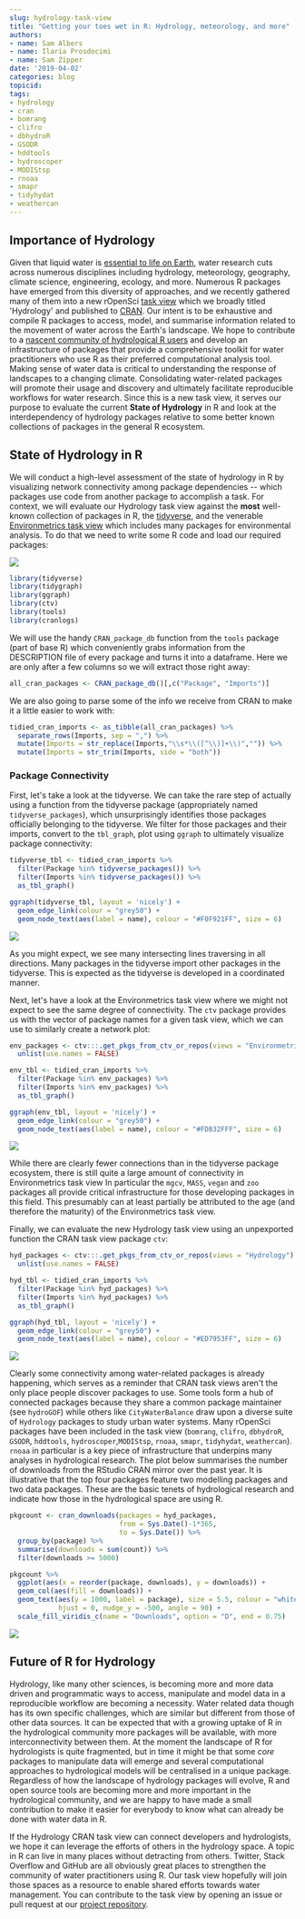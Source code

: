```yaml
---
slug: hydrology-task-view
title: "Getting your toes wet in R: Hydrology, meteorology, and more"
authors:
- name: Sam Albers
- name: Ilaria Prosdocimi
- name: Sam Zipper
date: '2019-04-02'
categories: blog
topicid:
tags:
- hydrology
- cran
- bomrang
- clifro
- dbhydroR
- GSODR
- hddtools
- hydroscoper
- MODIStsp
- rnoaa
- smapr
- tidyhydat
- weathercan
---
```




## Importance of Hydrology
Given that liquid water is [essential to life on Earth](https://www.amnh.org/explore/science-topics/water-and-life-on-earth), water research cuts across numerous disciplines including hydrology, meteorology, geography, climate science, engineering, ecology, and more. Numerous R packages have emerged from this diversity of approaches, and we recently gathered many of them into a new rOpenSci [task view](https://github.com/ropensci/Hydrology) which we broadly titled 'Hydrology' and published to [CRAN](https://CRAN.R-project.org/view=Hydrology). Our intent is to be exhaustive and compile R packages to access, model, and summarise information related to the movement of water across the Earth's landscape. We hope to contribute to a [nascent community of hydrological R users](https://www.hydrol-earth-syst-sci-discuss.net/hess-2019-50/) and develop an infrastructure of packages that provide a comprehensive toolkit for water practitioners who use R as their preferred computational analysis tool. Making sense of water data is critical to understanding the response of landscapes to a changing climate. Consolidating water-related packages will promote their usage and discovery and ultimately facilitate reproducible workflows for water research. Since this is a new task view, it serves our purpose to evaluate the current **State of Hydrology** in R and look at the interdependency of hydrology packages relative to some better known collections of packages in the general R ecosystem. 

## State of Hydrology in R
We will conduct a high-level assessment of the state of hydrology in R by visualizing network connectivity among package dependencies -- which packages use code from another package to accomplish a task. For context, we will evaluate our Hydrology task view against the **most** well-known collection of packages in R, the [tidyverse](https://www.tidyverse.org/), and the venerable [Environmetrics task view](https://CRAN.R-project.org/view=Environmetrics) which includes many packages for environmental analysis. To do that we need to write some R code and load our required packages:

![](https://media.giphy.com/media/xT8qBmSnYDXS21ZvHO/giphy.gif)




```r
library(tidyverse)
library(tidygraph)
library(ggraph)
library(ctv)
library(tools)
library(cranlogs)
```




We will use the handy `CRAN_package_db` function from the `tools` package (part of base R) which conveniently grabs information from the DESCRIPTION file of every package and turns it into a dataframe. Here we are only after a few columns so we will extract those right away:

```r
all_cran_packages <- CRAN_package_db()[,c("Package", "Imports")] 
```

We are also going to parse some of the info we receive from CRAN to make it a little easier to work with:

```r
tidied_cran_imports <- as_tibble(all_cran_packages) %>% 
  separate_rows(Imports, sep = ",") %>% 
  mutate(Imports = str_replace(Imports,"\\s*\\([^\\)]+\\)","")) %>%
  mutate(Imports = str_trim(Imports, side = "both"))
```

### Package Connectivity

First, let's take a look at the tidyverse. We can take the rare step of actually using a function from the tidyverse package (appropriately named `tidyverse_packages`), which unsurprisingly identifies those packages officially belonging to the tidyverse. We filter for those packages and their imports, convert to the `tbl_graph`, plot using `ggraph` to ultimately visualize package connectivity:

```r
tidyverse_tbl <- tidied_cran_imports %>% 
  filter(Package %in% tidyverse_packages()) %>%
  filter(Imports %in% tidyverse_packages()) %>%
  as_tbl_graph() 

ggraph(tidyverse_tbl, layout = 'nicely') + 
  geom_edge_link(colour = "grey50") + 
  geom_node_text(aes(label = name), colour = "#F0F921FF", size = 6) 
```

![](/img/blog-images/2019-04-02-hydrology-task-view/tidyverse.png)<!-- -->

As you might expect, we see many intersecting lines traversing in all directions. Many packages in the tidyverse import other packages in the tidyverse. This is expected as the tidyverse is developed in a coordinated manner. 

Next, let's have a look at the Environmetrics task view where we might not expect to see the same degree of connectivity. The `ctv` package provides us with the vector of package names for a given task view, which we can use to similarly create a network plot:


```r
env_packages <- ctv:::.get_pkgs_from_ctv_or_repos(views = "Environmetrics") %>% 
  unlist(use.names = FALSE)

env_tbl <- tidied_cran_imports %>%
  filter(Package %in% env_packages) %>%
  filter(Imports %in% env_packages) %>%
  as_tbl_graph()

ggraph(env_tbl, layout = 'nicely') + 
  geom_edge_link(colour = "grey50") + 
  geom_node_text(aes(label = name), colour = "#FDB32FFF", size = 6) 
```

![](/img/blog-images/2019-04-02-hydrology-task-view/environmetrics.png)<!-- -->

While there are clearly fewer connections than in the tidyverse package ecosystem, there is still quite a large amount of connectivity in Environmetrics task view In particular the `mgcv`, `MASS`, `vegan` and `zoo` packages all provide critical infrastructure for those developing packages in this field. This presumably can at least partially be attributed to the age (and therefore the maturity) of the Environmetrics task view. 

Finally, we can evaluate the new Hydrology task view using an unpexported function the CRAN task view package `ctv`:


```r
hyd_packages <- ctv:::.get_pkgs_from_ctv_or_repos(views = "Hydrology") %>% 
  unlist(use.names = FALSE)

hyd_tbl <- tidied_cran_imports %>% 
  filter(Package %in% hyd_packages) %>% 
  filter(Imports %in% hyd_packages) %>% 
  as_tbl_graph() 

ggraph(hyd_tbl, layout = 'nicely') + 
  geom_edge_link(colour = "grey50") + 
  geom_node_text(aes(label = name), colour = "#ED7953FF", size = 6)
```

![](/img/blog-images/2019-04-02-hydrology-task-view/hydrology.png)<!-- -->

Clearly some connectivity among water-related packages is already happening, which serves as a reminder that CRAN task views aren't the only place people discover packages to use. Some tools form a hub of connected packages because they share a common package maintainer (see `hydroGOF`) while others like `CityWaterBalance` draw upon a diverse suite of `Hydrology` packages to study urban water systems. Many rOpenSci packages have been included in the task view (`bomrang`, `clifro`, `dbhydroR`, `GSODR`, `hddtools`, `hydroscoper`,`MODIStsp`, `rnoaa`, `smapr`, `tidyhydat`, `weathercan`). `rnoaa` in particular is a key piece of infrastructure that underpins many analyses in hydrological research. The plot below summarises the number of downloads from the RStudio CRAN mirror over the past year. It is illustrative that the top four packages feature two modelling packages and two data packages. These are the basic tenets of hydrological research and indicate how those in the hydrological space are using R.   


```r
pkgcount <- cran_downloads(packages = hyd_packages, 
                           from = Sys.Date()-1*365, 
                           to = Sys.Date()) %>%
  group_by(package) %>%
  summarise(downloads = sum(count)) %>%
  filter(downloads >= 5000)

pkgcount %>%
  ggplot(aes(x = reorder(package, downloads), y = downloads)) +
  geom_col(aes(fill = downloads)) +
  geom_text(aes(y = 1000, label = package), size = 5.5, colour = "white", 
            hjust = 0, nudge_y = -500, angle = 90) +
  scale_fill_viridis_c(name = "Downloads", option = "D", end = 0.75) 
```

![](/img/blog-images/2019-04-02-hydrology-task-view/countDownloads-1.png)<!-- -->


## Future of R for Hydrology

Hydrology, like many other sciences, is becoming more and more data driven and programmatic ways to access, manipulate and model data in a reproducible workflow are becoming a necessity. Water related data though has its own specific challenges, which are similar but different from those of other data sources. It can be expected that with a growing uptake of R in the hydrological community more packages will be available, with more interconnectivity between them. At the moment the landscape of R for hydrologists is quite fragmented, but in time it might be that some *core* packages to manipulate data will emerge and several computational approaches to hydrological models will be centralised in a unique package. Regardless of how the landscape of hydrology packages will evolve, R and open source tools are becoming more and more important in the hydrological community, and we are happy to have made a small contribution to make it easier for everybody to know what can already be done with water data in R. 

If the Hydrology CRAN task view can connect developers and hydrologists, we hope it can leverage the efforts of others in the hydrology space. A topic in R can live in many places without detracting from others. Twitter, Stack Overflow and GitHub are all obviously great places to strengthen the community of water practitioners using R. Our task view hopefully will join those spaces as a resource to enable shared efforts towards water management. You can contribute to the task view by opening an issue or pull request at our [project repository](https://github.com/ropensci/Hydrology).



